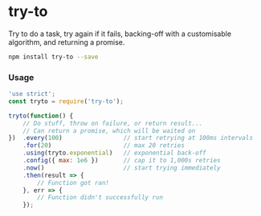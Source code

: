 # try-to

Try to do a task, try again if it fails, backing-off with a customisable algorithm, and returning a promise.

```sh
npm install try-to --save
```

### Usage
```js
'use strict';
const tryto = require('try-to');

tryto(function() {
    // Do stuff, throw on failure, or return result...
    // Can return a promise, which will be waited on
})  .every(100)                 // start retrying at 100ms intervals
    .for(20)                    // max 20 retries
    .using(tryto.exponential)   // exponential back-off
    .config({ max: 1e6 })       // cap it to 1,000s retries
    .now()                      // start trying immediately
    .then(result => {
        // Function got ran!
    }, err => {
        // Function didn't successfully run
    });
```
